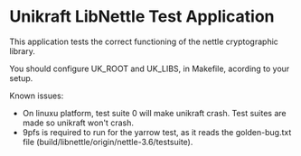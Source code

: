 # Unikraft LibNettle Test Application

This application tests the correct functioning of the nettle cryptographic
library.

You should configure UK_ROOT and UK_LIBS, in Makefile, acording to your setup.

Known issues:
*   On linuxu platform, test suite 0 will make unikraft crash. Test suites
    are made so unikraft won't crash.
*   9pfs is required to run for the yarrow test, as it reads the golden-bug.txt
    file (build/libnettle/origin/nettle-3.6/testsuite).

